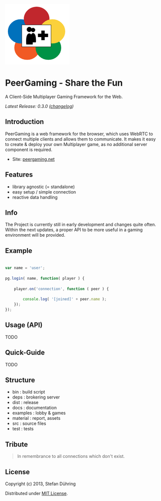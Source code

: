 ![PeerGaming](https://github.com/Autarc/PeerGaming/raw/master/material/pg-logo_v2.png)

PeerGaming - Share the Fun
==========================

A Client-Side Multiplayer Gaming Framework for the Web.

_Latest Release: 0.3.0 ([changelog](https://github.com/Autarc/PeerGaming/blob/master/HISTORY.md))_


## Introduction

PeerGaming is a web framework for the browser, which uses WebRTC to connect multiple clients
and allows them to communicate. It makes it easy to create & deploy your own Multiplayer game,
as no additional server component is required.

- Site: [peergaming.net](http://peergaming.net)


## Features

* library agnostic (= standalone)
* easy setup / simple connection
* reactive data handling


## Info

The Project is currently still in early development and changes quite often.
Within the next updates, a proper API to be more useful in a gaming environment will be provided.


## Example

```js

var name = 'user';

pg.login( name, function( player ) {

	player.on('connection', function ( peer ) {

		console.log( '[joined]' + peer.name );
	});
});

```


## Usage (API)

TODO


## Quick-Guide

TODO


## Structure

* bin       : build script
* deps		  : brokering server
* dist		  : release
* docs		  : documentation
* examples	: lobby & games
* material	: report, assets
* src		    : source files
* test		  : tests


## Tribute

> In remembrance to all connections which don't exist.


## License

Copyright (c) 2013, Stefan Dühring

Distributed under [MIT License](https://github.com/Autarc/PeerGaming/blob/master/LICENSE).
